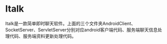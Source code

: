 # Italk
Italk是一款简单即时聊天软件。上面的三个文件夹AndroidClient、SocketServer、ServletServer分别对应android客户端代码、服务端聊天信息处理代码、服务端资料更新处理代码。
